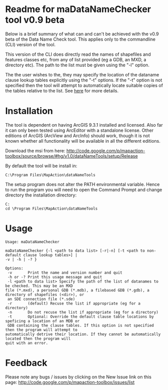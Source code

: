 # Readme for maDataNameChecker tool v0.9 beta #
Below is a brief summary of what can and can't be achieved with the v0.9 beta of the Data Name Check tool. This applies only to the commandline (CLI) version of the tool.

This version of the CLI does directly read the names of shapefiles and features classes etc, from any of list provided (eg a GDB, an MXD, a directory etc). The path to the list must be given using the "-l" option.

The the user wishes to the, they may specify the location of the dataname clause lookup tables explicitly using the "-t" options. If the "-t" option is not specified then the tool will attempt to automatically locate suitable copies of the tables relative to the list. See [here](SearchForDefaultDataNameClauseLookupTables.md) for more details.


# Installation #
The tool is dependent on having ArcGIS 9.3.1 installed and licensed. Also far it can only been tested using ArcEditor with a standalone license. Other editions of ArcGIS (ArcView and ArcInfo) should work, though it is not known whether all functionality will be available in all the different editions.

Download the msi from here:
http://code.google.com/p/mapaction-toolbox/source/browse/#hg/v1.0/dataNameTools/setup/Release

By default the tool will be install in:
```
C:\Program Files\MapAction\dataNameTools
```

The setup program does not alter the PATH environmental variable. Hence to run the program you will need to open the Command Prompt and change directory the installation directory:
```
C:
cd \Program Files\MapAction\dataNameTools
```

# Usage #
```
Usage: maDataNameChecker

maDataNameChecker {-l <path to data list> [-r|-n] [-t <path to non-default clause lookup tables>] |
-v | -h | -? }

Options:
 -v       Print the name and version number and quit
 -h or -? Print this usage message and quit
 -l <path to data list> Specify the path of the list of datanames to be checked. This may be an MXD
file (*.mxd), a personal GDB (*.mdb), a filebased GDB (*.gdb), a directory of shapefiles (<dir>), or
 an SDE connection file (*.sde)
 -r       (default) Recuse the list if appropriate (eg for a directory)
 -n       Do not recuse the list if appropriate (eg for a directory)
 -t       Optional: Override the default clause table locations by speficing a location of an MDB or
 GDB containing the clause tables. If this option is not specified then the program will attempt to
automatically detrive their location. If they cannot be automatically located then the program will
quit with an error.
```



# Feedback #
Please note any bugs / issues by clicking on the New Issue link on this page:
http://code.google.com/p/mapaction-toolbox/issues/list